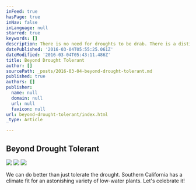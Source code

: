 ```yaml
---
inFeed: true
hasPage: true
inNav: false
inLanguage: null
starred: true
keywords: []
description: There is no need for droughts to be drab. There is a distinct tropical vibe in this succulent and juicy garden.
datePublished: '2016-03-04T05:55:25.061Z'
dateModified: '2016-03-04T05:43:11.486Z'
title: Beyond Drought Tolerant
author: []
sourcePath: _posts/2016-03-04-beyond-drought-tolerant.md
published: true
authors: []
publisher:
  name: null
  domain: null
  url: null
  favicon: null
url: beyond-drought-tolerant/index.html
_type: Article

---
```

## Beyond Drought Tolerant
![](https://the-grid-user-content.s3-us-west-2.amazonaws.com/70a68e6a-c314-420f-ad6e-5e0aebac91e0.jpg)
![](https://the-grid-user-content.s3-us-west-2.amazonaws.com/f4d4e093-e044-4cc1-9f33-34c38e538d82.jpg)
![](https://the-grid-user-content.s3-us-west-2.amazonaws.com/79b8f7d3-6ea4-46cb-ae8a-d38f6a70c4b2.jpg)

We can do better than just tolerate the drought. Southern California has a climate fit for an astonishing variety of low-water plants. Let's celebrate it!